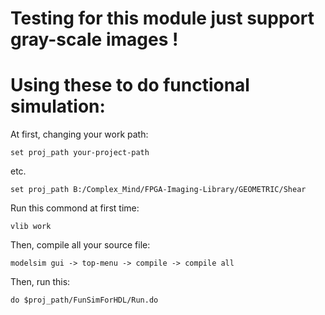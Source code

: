 # Testing for this module just support gray-scale images !  

# Using these to do functional simulation:  

At first, changing your work path:  
    
    set proj_path your-project-path  

etc.  
    
    set proj_path B:/Complex_Mind/FPGA-Imaging-Library/GEOMETRIC/Shear  

Run this commond at first time:

    vlib work  

Then, compile all your source file:  

    modelsim gui -> top-menu -> compile -> compile all  

Then, run this:

    do $proj_path/FunSimForHDL/Run.do
